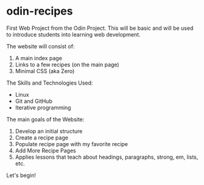 # odin-recipes
First Web Project from the Odin Project. This will be basic and will be used to introduce students into learning web development.

The website will consist of:
1. A main index page
2. Links to a few recipes (on the main page)
3. Minimal CSS (aka Zero)


The Skills and Technologies Used:
- Linux
- Git and GitHub
- Iterative programming


The main goals of the Website:
1. Develop an initial structure
2. Create a recipe page
3. Populate recipe page with my favorite recipe
4. Add More Recipe Pages
5. Applies lessons that teach about headings, paragraphs, strong, em, lists, etc.

Let's begin!
